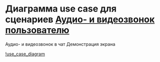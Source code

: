 # Диаграмма use case для сценариев [Аудио- и видеозвонок пользователю](https://github.com/mai-re-course/uc-univercity-chat-polinanov/blob/master/personal_call.md "Аудио- и видеозвонок пользователю")
Аудио- и видеозвонок в чат Демонстрация экрана

[!use_case_diagram](plantuml.com/plantuml/png/dP2nJWCn38RtFCK_jaEF7J6KYHMfuW5COgvHNJjo74I5U7Tq8A5ZwDBv-_p9zhu7UOop9E6tG1YypiT0gSuvgcdgfwgDdCveb4yqyo4kmbWmwIoSA8SvNZexqgiDBUGNFBOcDTDFuK_5PyAlkDjXy-Gs6cYKQhZ3Uorio2IoNKlFxDsKv8ftFOA7QPgmEMHdLlGZEM_lmH_1Mdh2kdp3y3-oBBg-zoljMSloqsy0 "Диаграмма use_case")
